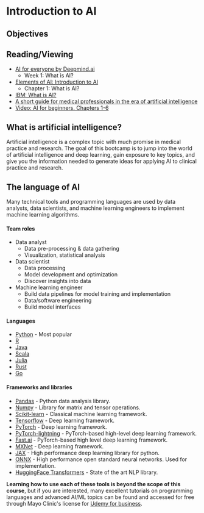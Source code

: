 # Introduction to AI

## Objectives

## Reading/Viewing
- [AI for everyone by Deepmind.ai](https://www.coursera.org/learn/ai-for-everyone/)
  - Week 1: What is AI?
- [Elements of AI: Introduction to AI](https://course.elementsofai.com/)
  - Chapter 1: What is AI?
- [IBM: What is AI?](https://www.ibm.com/cloud/learn/what-is-artificial-intelligence)  
- [A short guide for medical professionals in the era of artificial intelligence](https://www.ncbi.nlm.nih.gov/pmc/articles/PMC7518439/)
- [Video: AI for beginners. Chapters 1-6](https://www.youtube.com/watch?v=JMUxmLyrhSk)

## What is artificial intelligence?
Artificial intelligence is a complex topic with much promise in medical practice and research. The goal of this bootcamp is to jump into the world of artificial intelligence and deep learning, gain exposure to key topics, and give you the information needed to generate ideas for applying AI to clinical practice and research.

## The language of AI
Many technical tools and programming languages are used by data analysts, data scientists, and machine learning engineers to implement machine learning algorithms. 

#### Team roles
- Data analyst
  - Data pre-processing & data gathering
  - Visualization, statistical analysis
- Data scientist
  - Data processing
  - Model development and optimization
  - Discover insights into data 
- Machine learning engineer
  - Build data pipelines for model training and implementation
  - Data/software engineering
  - Build model interfaces

#### Languages
- [Python](https://www.python.org) - Most popular
- [R](https://www.r-project.org)
- [Java](https://www.java.com)
- [Scala](https://scala-lang.org)
- [Julia](https://julialang.org)
- [Rust](https://www.rust-lang.org)
- [Go](https://golang.org)

#### Frameworks and libraries
- [Pandas](https://pandas.pydata.org) - Python data analysis library.
- [Numpy](https://numpy.org) - Library for matrix and tensor operations.  
- [Scikit-learn](https://scikit-learn.org/stable/index.html) - Classical machine learning framework.
- [Tensorflow](https://www.tensorflow.org) - Deep learning framework.
- [PyTorch](https://pytorch.org) - Deep learning framework.
- [PyTorch-lightning](https://www.pytorchlightning.ai) - PyTorch-based high-level deep learning framework.
- [Fast.ai](https://www.fast.ai) - PyTorch-based high level deep learning framework.
- [MXNet](https://mxnet.apache.org) - Deep learning framework.
- [JAX](https://github.com/google/jax) - High performance deep learning library for python.
- [ONNX](https://onnx.ai) - High performance open standard neural networks. Used for implementation. 
- [HuggingFace Transformers](https://huggingface.co/transformers) - State of the art NLP library.


**Learning how to use each of these tools is beyond the scope of this course**, but if you are interested, many excellent tutorials on programming languages and advanced AI/ML topics can be found and accessed for free through Mayo Clinic's license for [Udemy for business](http://mayoclinic.udemy.com).
